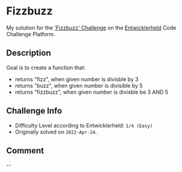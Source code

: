 # Fizzbuzz

My solution for the ['Fizzbuzz' Challenge](https://platform.entwicklerheld.de/challenge/fizzbuzz?technology=javascript) on the [Entwicklerheld](https://platform.entwicklerheld.de/) Code Challenge Platform.

Description
---
Goal is to create a function that:
* returns "fizz", when given number is divisble by 3
* returns "buzz", when given number is divisible by 5
* returns "fizzbuzz", when given number is divisble be 3 AND 5

Challenge Info
---
* Difficulty Level according to Entwicklerheld: `1/4 (Easy)`
* Originally solved on `2022-Apr-24`.

Comment
---
--